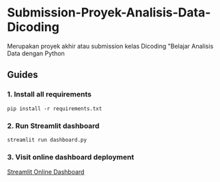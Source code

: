 # Submission-Proyek-Analisis-Data-Dicoding
Merupakan proyek akhir atau submission kelas Dicoding "Belajar Analisis Data dengan Python

## Guides
### 1. Install all requirements 
```
pip install -r requirements.txt
```
### 2. Run Streamlit dashboard 
```
streamlit run dashboard.py
```
### 3. Visit online dashboard deployment
[Streamlit Online Dashboard](https://miftahuraziz-proyek-analisis-data-dic-dashboarddashboard-5fszcb.streamlit.app/) 